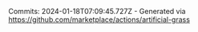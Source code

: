 Commits: 2024-01-18T07:09:45.727Z - Generated via https://github.com/marketplace/actions/artificial-grass
<br>
